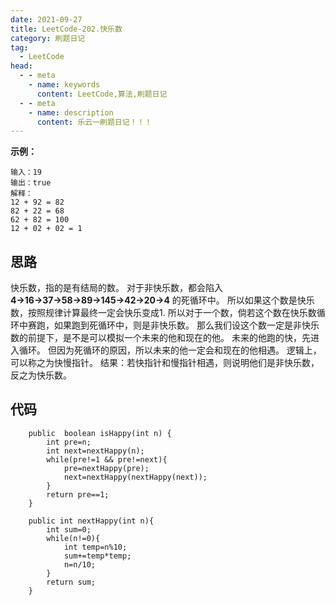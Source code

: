 ```yaml
---
date: 2021-09-27
title: LeetCode-202.快乐数
category: 刷题日记
tag:
  - LeetCode
head:
  - - meta
    - name: keywords
      content: LeetCode,算法,刷题日记
  - - meta
    - name: description
      content: 乐云一刷题日记！！！
---
```

**示例：**
```
输入：19
输出：true
解释：
12 + 92 = 82
82 + 22 = 68
62 + 82 = 100
12 + 02 + 02 = 1
```
## 思路
快乐数，指的是有结局的数。
对于非快乐数，都会陷入 **4→16→37→58→89→145→42→20→4** 的死循环中。
所以如果这个数是快乐数，按照规律计算最终一定会快乐变成1.
所以对于一个数，倘若这个数在快乐数循环中赛跑，如果跑到死循环中，则是非快乐数。
那么我们设这个数一定是非快乐数的前提下，是不是可以模拟一个未来的他和现在的他。
未来的他跑的快，先进入循环。 
但因为死循环的原因，所以未来的他一定会和现在的他相遇。
逻辑上，可以称之为快慢指针。
结果：若快指针和慢指针相遇，则说明他们是非快乐数，反之为快乐数。

## 代码
```
    public  boolean isHappy(int n) {
        int pre=n;
        int next=nextHappy(n);
        while(pre!=1 && pre!=next){
            pre=nextHappy(pre);
            next=nextHappy(nextHappy(next));
        }
        return pre==1;
    }

    public int nextHappy(int n){
        int sum=0;
        while(n!=0){
            int temp=n%10;
            sum+=temp*temp;
            n=n/10;
        }
        return sum;
    }
```
